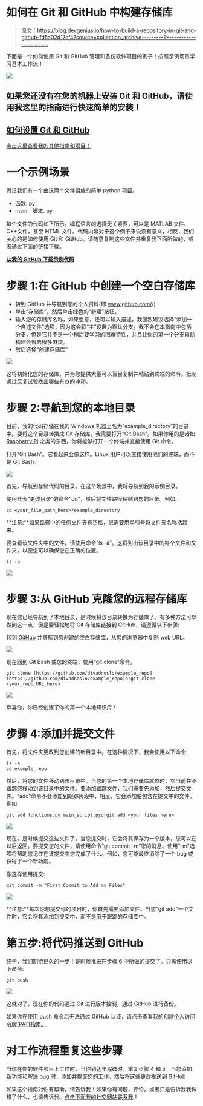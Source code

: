 # 如何在 Git 和 GitHub 中构建存储库

> 原文：<https://blog.devgenius.io/how-to-build-a-repository-in-git-and-github-fd5a02d17cf4?source=collection_archive---------9----------------------->

下面是一个如何使用 Git 和 GitHub 管理和备份软件项目的例子！按照示例场景学习基本工作流！

![](img/054b3da7ac3443b3b920ca2354eeaefe.png)

## 如果您还没有在您的机器上安装 Git 和 GitHub，请使用我这里的指南进行快速简单的安装！

## [如何设置 Git 和 GitHub](https://www.davidolson.xyz/projects/how-to-setup-git-and-github)

[点击这里查看我的其他指南和项目！](http://linktr.ee/divadnoslo)

# 一个示例场景

假设我们有一个由这两个文件组成的简单 python 项目。

*   函数. py
*   main _ 脚本. py

每个文件的代码如下所示。编程语言的选择无关紧要，可以是 MATLAB 文件、C++文件，甚至 HTML 文件。代码内容对于这个例子来说没有意义，相反，我们关心的是如何使用 Git 和 GitHub。请随意复制这些文件并重复我下面所做的，或者通过下面的链接下载。

[**从我的 GitHub 下载示例代码**](https://github.com/divadnoslo/example_repo/archive/refs/heads/main.zip)

# 步骤 1:在 GitHub 中创建一个空白存储库

*   转到 GitHub 并导航到您的个人资料(即 www.github.com/<your-username-here>/)</your-username-here>
*   单击“存储库”，然后单击绿色的“新建”按钮。
*   输入您的存储库名称，如果愿意，还可以输入描述。我强烈建议选择“添加一个自述文件”选项，因为这会将“主”设置为默认分支。我不会在本指南中包括分支，但是它并不是一个稍后要学习的困难特性，并且让你的第一个分支自动构建会省去很多麻烦。
*   然后选择“创建存储库”

![](img/3be1bb9ac566cddf21e3e2d348c27944.png)

这将初始化您的存储库，并为您提供大量可以盲目复制并粘贴到终端的命令。抵制通过反复试验找出哪些有效的冲动。

# 步骤 2:导航到您的本地目录

目前，我的代码存储在我的 Windows 机器上名为“example_directory”的目录中。要将这个目录转换成 Git 存储库，我需要打开“Git Bash”。如果你用的是诸如 [Raspberry Pi](https://amzn.to/3tXiYgb) 之类的东西，你将能够打开一个终端并直接使用 Git 命令。

打开“Git Bash”。它看起来会像这样。Linux 用户可以直接使用他们的终端，而不是 Git Bash。

![](img/61f0e05f90c0dd536d53f8297aa2733c.png)

首先，导航到存储代码的目录。在这个场景中，我将导航到我的示例目录。

使用代表“更改目录”的命令“cd”，然后将文件路径粘贴到您的目录。例如:

```
cd <your_file_path_here>/example_directory
```

**注意:**如果路径中的任何文件夹有空格，您需要用单引号将文件夹名称括起来。

要查看该文件夹中的文件，请使用命令“ls -a”。这将列出该目录中的每个文件和文件夹，以便您可以确保您在正确的位置。

```
ls -a
```

![](img/a6692e61f3cfc3030c225fac8954df64.png)

# 步骤 3:从 GitHub 克隆您的远程存储库

现在您已经导航到了本地目录，是时候将该目录转换为存储库了。有多种方法可以做到这一点，但是要轻松地将 Git 存储库链接到 GitHub，请遵循以下步骤:

转到 [GitHub](https://www.github.com/) 并导航到您创建的空白存储库，从您的浏览器中复制 web URL。

![](img/63e9c66c7f349554e68c966650b839be.png)

现在回到 Git Bash 或您的终端，使用“git clone”命令。

```
git clone [https://github.com/divadnoslo/example_repo](https://github.com/divadnoslo/example_repo)orgit clone <your_repo_URL_here>
```

![](img/cc00af9cf96606bbd04b38a7dc6255fa.png)

恭喜你，你已经创建了你的第一个本地知识库！

# 步骤 4:添加并提交文件

首先，将文件夹更改到您创建的新目录中。在这种情况下，我会使用以下命令:

```
ls -a
cd example_repo
```

然后，将您的文件移动到该目录中。当您的第一个本地存储库就位时，它当前并不跟踪您移动到该目录中的文件。要添加跟踪文件，我们需要先添加，然后提交文件。“add”命令不会添加到跟踪片段中，相反，它会添加要包含在提交中的文件。例如:

```
git add functions.py main_script.pyorgit add <your files here>
```

![](img/881c0d6ef381f165e00f5475775b3df0.png)

现在，是时候提交这些文件了。当您提交时，它会将其保存为一个版本，您可以在以后返回。要提交您的文件，请使用命令“git commit -m”您的消息。使用“-m”选项将帮助您记住在该提交中您完成了什么。例如，您可能最终消除了一个 bug 或获得了一个新功能。

像这样使用提交:

```
git commit -m "First Commit to Add my Files"
```

![](img/64cf54a0570e0cf33df283ceb4e575c5.png)

**注意:**每次你想提交你的项目时，你首先需要添加文件。当您“git add”一个文件时，它会将其添加到提交中，而不是用于跟踪的存储库中。

# 第五步:将代码推送到 GitHub

终于，我们期待已久的一步！是时候推进在步骤 6 中所做的提交了。只需使用以下命令:

```
git push
```

![](img/054b3da7ac3443b3b920ca2354eeaefe.png)

这就对了。现在你的代码通过 Git 进行版本控制，通过 GitHub 进行备份。

如果你在使用 push 命令后无法通过 GitHub 认证，请点击查看[我的创建个人访问令牌(PAT)指南。](https://www.davidolson.xyz/projects/how-to-setup-git-and-github)

# 对工作流程重复这些步骤

当你在你的软件项目上工作时，当你到达里程碑时，重复步骤 4 和 5。当您添加新功能和解决 bug 时，添加并提交您的工作，然后将这些更改推送到 GitHub

如果这个指南对你有帮助，请告诉我！如果你有问题，评论，或者只是告诉我我做错了什么，也请告诉我。[点击下面我的社交网站联系我](http://linktr.ee/divadnoslo)！